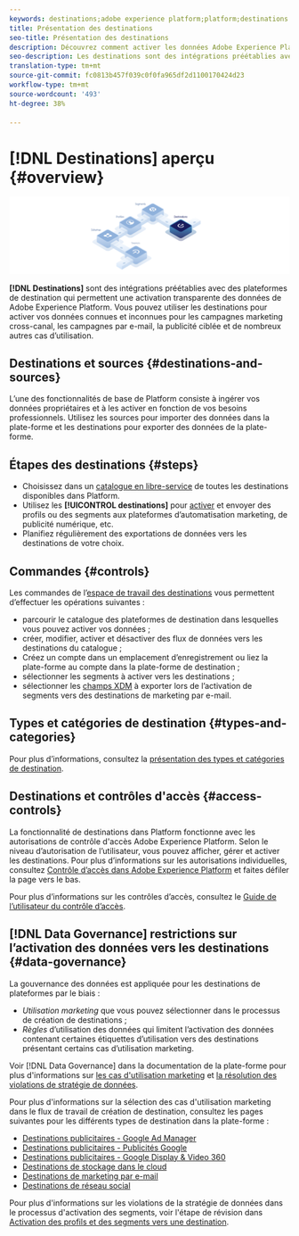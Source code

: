 ```yaml
---
keywords: destinations;adobe experience platform;platform;destinations overview;activate data;activate; activate;
title: Présentation des destinations
seo-title: Présentation des destinations
description: Découvrez comment activer les données Adobe Experience Platform vers des destinations pour des campagnes marketing inter-canaux, des courriels, des publicités ciblées, etc.
seo-description: Les destinations sont des intégrations préétablies avec des plateformes de destination qui permettent une activation transparente des données de Adobe Experience Platform. Vous pouvez utiliser les Destinations dans la Adobe Experience Platform pour activer vos données connues et inconnues pour les campagnes marketing par canal, les campagnes par courriel, les publicités ciblées et de nombreux autres cas d’utilisation.
translation-type: tm+mt
source-git-commit: fc0813b457f039c0f0fa965df2d1100170424d23
workflow-type: tm+mt
source-wordcount: '493'
ht-degree: 38%

---
```



# [!DNL Destinations] aperçu {#overview}

![Bannière de présentation des destinations](./assets/overview/destinations-overview-banner.png)

**[!DNL Destinations]** sont des intégrations préétablies avec des plateformes de destination qui permettent une activation transparente des données de Adobe Experience Platform. Vous pouvez utiliser les destinations pour activer vos données connues et inconnues pour les campagnes marketing cross-canal, les campagnes par e-mail, la publicité ciblée et de nombreux autres cas d’utilisation.

## Destinations et sources {#destinations-and-sources}

L’une des fonctionnalités de base de Platform consiste à ingérer vos données propriétaires et à les activer en fonction de vos besoins professionnels. Utilisez les sources pour importer des données dans la plate-forme et les destinations pour exporter des données de la plate-forme.

## Étapes des destinations {#steps}

* Choisissez dans un [catalogue en libre-service](./catalog/overview.md) de toutes les destinations disponibles dans Platform.
* Utilisez les **[!UICONTROL destinations]** pour [activer](./ui/activate-destinations.md) et envoyer des profils ou des segments aux plateformes d’automatisation marketing, de publicité numérique, etc.
* Planifiez régulièrement des exportations de données vers les destinations de votre choix.

## Commandes {#controls}

Les commandes de l’[espace de travail des destinations](./ui/destinations-workspace.md) vous permettent d’effectuer les opérations suivantes :

* parcourir le catalogue des plateformes de destination dans lesquelles vous pouvez activer vos données ;
* créer, modifier, activer et désactiver des flux de données vers les destinations du catalogue ;
* Créez un compte dans un emplacement d’enregistrement ou liez la plate-forme au compte dans la plate-forme de destination ;
* sélectionner les segments à activer vers les destinations ;
* sélectionner les [champs XDM](../xdm/home.md) à exporter lors de l’activation de segments vers des destinations de marketing par e-mail.

## Types et catégories de destination  {#types-and-categories}

Pour plus d’informations, consultez la [présentation des types et catégories de destination](./destination-types.md).

## Destinations et contrôles d&#39;accès {#access-controls}

La fonctionnalité de destinations dans Platform fonctionne avec les autorisations de contrôle d&#39;accès Adobe Experience Platform. Selon le niveau d’autorisation de l’utilisateur, vous pouvez afficher, gérer et activer les destinations. Pour plus d’informations sur les autorisations individuelles, consultez [Contrôle d’accès dans Adobe Experience Platform](../access-control/home.md) et faites défiler la page vers le bas.

Pour plus d’informations sur les contrôles d’accès, consultez le [Guide de l’utilisateur du contrôle d’accès](../access-control/ui/overview.md).

## [!DNL Data Governance] restrictions sur l’activation des données vers les destinations  {#data-governance}

La gouvernance des données est appliquée pour les destinations de plateformes par le biais :

* *Utilisation marketing* que vous pouvez sélectionner dans le processus de création de destinations ;
* *Règles* d’utilisation des données qui limitent l’activation des données contenant certaines étiquettes d’utilisation vers des destinations présentant certains cas d’utilisation marketing.

Voir [!DNL Data Governance] dans la documentation de la plate-forme pour plus d&#39;informations sur [les cas d&#39;utilisation marketing](../data-governance/policies/overview.md) et [la résolution des violations de stratégie de données](../data-governance/enforcement/auto-enforcement.md).

Pour plus d&#39;informations sur la sélection des cas d&#39;utilisation marketing dans le flux de travail de création de destination, consultez les pages suivantes pour les différents types de destination dans la plate-forme :

* [Destinations publicitaires - Google Ad Manager  ](./catalog/advertising/google-ad-manager.md)
* [Destinations publicitaires - Publicités Google](./catalog/advertising/google-ads-destination.md)
* [Destinations publicitaires - Google Display &amp; Video 360  ](./catalog/advertising/google-dv360.md)
* [Destinations de stockage dans le cloud](./catalog/cloud-storage/workflow.md)
* [Destinations de marketing par e-mail](./catalog/email-marketing/overview.md)
* [Destinations de réseau social](./catalog/social/workflow.md)

Pour plus d&#39;informations sur les violations de la stratégie de données dans le processus d&#39;activation des segments, voir l&#39;étape de révision dans [Activation des profils et des segments vers une destination](./ui/activate-destinations.md#review).